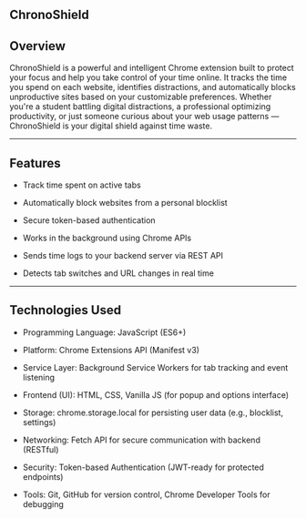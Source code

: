  **ChronoShield**
---
**Overview**
---
ChronoShield is a powerful and intelligent Chrome extension built to protect your focus and help you take control of your time online. It tracks the time you spend on each website, identifies distractions, and automatically blocks unproductive sites based on your customizable preferences. Whether you're a student battling digital distractions, a professional optimizing productivity, or just someone curious about your web usage patterns — ChronoShield is your digital shield against time waste.

---
 **Features**
 ---
 - Track time spent on active tabs

- Automatically block websites from a personal blocklist

 - Secure token-based authentication

 - Works in the background using Chrome APIs

 - Sends time logs to your backend server via REST API

 - Detects tab switches and URL changes in real time

---

 **Technologies Used**
 ---
- Programming Language: JavaScript (ES6+)

- Platform: Chrome Extensions API (Manifest v3)

- Service Layer: Background Service Workers for tab tracking and event listening

- Frontend (UI): HTML, CSS, Vanilla JS (for popup and options interface)

- Storage: chrome.storage.local for persisting user data (e.g., blocklist, settings)

- Networking: Fetch API for secure communication with backend (RESTful)

- Security: Token-based Authentication (JWT-ready for protected endpoints)

- Tools: Git, GitHub for version control, Chrome Developer Tools for debugging
